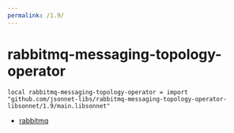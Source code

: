 ```yaml
---
permalink: /1.9/
---
```


# rabbitmq-messaging-topology-operator

```jsonnet
local rabbitmq-messaging-topology-operator = import "github.com/jsonnet-libs/rabbitmq-messaging-topology-operator-libsonnet/1.9/main.libsonnet"
```



* [rabbitmq](rabbitmq/index.md)